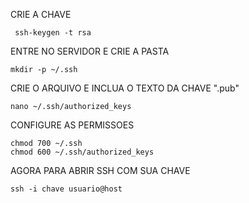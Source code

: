 CRIE A CHAVE
```
 ssh-keygen -t rsa
 ```

ENTRE NO SERVIDOR E CRIE A PASTA
```
mkdir -p ~/.ssh
```

CRIE O ARQUIVO E INCLUA O TEXTO DA CHAVE ".pub"
```
nano ~/.ssh/authorized_keys
```

CONFIGURE AS PERMISSOES
```
chmod 700 ~/.ssh
chmod 600 ~/.ssh/authorized_keys
```

AGORA PARA ABRIR SSH COM SUA CHAVE
```
ssh -i chave usuario@host
```
